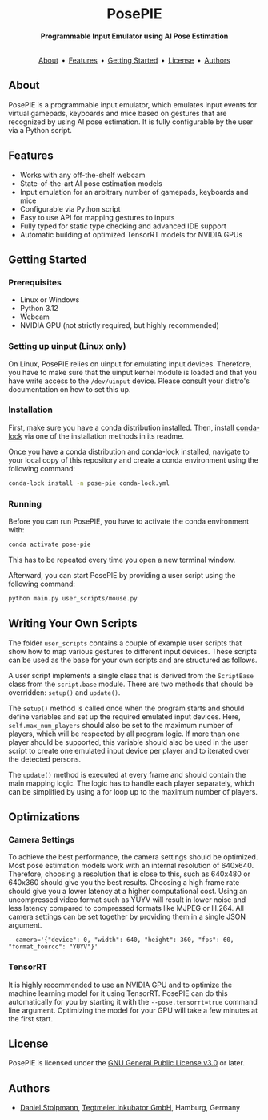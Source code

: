 <div align="center">
    <h1>PosePIE</h1>
    <b>Programmable Input Emulator using AI Pose Estimation</b>
    <br />
    <br />
    <p>
        <a href="#about">About</a>
        &thinsp;•&thinsp;
        <a href="#features">Features</a>
        &thinsp;•&thinsp;
        <a href="#getting-started">Getting Started</a>
        &thinsp;•&thinsp;
        <a href="#license">License</a>
        &thinsp;•&thinsp;
        <a href="#authors">Authors</a>
    </p>
</div>

## About
PosePIE is a programmable input emulator, which emulates input events for virtual gamepads, keyboards and mice based on gestures that are recognized by using AI pose estimation.
It is fully configurable by the user via a Python script.

## Features
 * Works with any off-the-shelf webcam
 * State-of-the-art AI pose estimation models
 * Input emulation for an arbitrary number of gamepads, keyboards and mice
 * Configurable via Python script
 * Easy to use API for mapping gestures to inputs
 * Fully typed for static type checking and advanced IDE support
 * Automatic building of optimized TensorRT models for NVIDIA GPUs

## Getting Started
### Prerequisites
 * Linux or Windows
 * Python 3.12
 * Webcam
 * NVIDIA GPU (not strictly required, but highly recommended)

### Setting up uinput (Linux only)
On Linux, PosePIE relies on uinput for emulating input devices.
Therefore, you have to make sure that the uinput kernel module is loaded and that you have write access to the `/dev/uinput` device.
Please consult your distro's documentation on how to set this up.

### Installation
First, make sure you have a conda distribution installed.
Then, install [conda-lock](https://github.com/conda/conda-lock) via one of the installation methods in its readme.

Once you have a conda distribution and conda-lock installed, navigate to your local copy of this repository and create a conda environment using the following command:
```sh
conda-lock install -n pose-pie conda-lock.yml
```

### Running
Before you can run PosePIE, you have to activate the conda environment with:
```sh
conda activate pose-pie
```
This has to be repeated every time you open a new terminal window.

Afterward, you can start PosePIE by providing a user script using the following command:
```sh
python main.py user_scripts/mouse.py
```

## Writing Your Own Scripts
The folder `user_scripts` contains a couple of example user scripts that show how to map various gestures to different input devices.
These scripts can be used as the base for your own scripts and are structured as follows.

A user script implements a single class that is derived from the `ScriptBase` class from the `script.base` module.
There are two methods that should be overridden: `setup()` and `update()`.

The `setup()` method is called once when the program starts and should define variables and set up the required emulated input devices.
Here, `self.max_num_players` should also be set to the maximum number of players, which will be respected by all program logic.
If more than one player should be supported, this variable should also be used in the user script to create one emulated input device per player and to iterated over the detected persons.

The `update()` method is executed at every frame and should contain the main mapping logic.
The logic has to handle each player separately, which can be simplified by using a for loop up to the maximum number of players.

## Optimizations
### Camera Settings
To achieve the best performance, the camera settings should be optimized.
Most pose estimation models work with an internal resolution of 640x640.
Therefore, choosing a resolution that is close to this, such as 640x480 or 640x360 should give you the best results.
Choosing a high frame rate should give you a lower latency at a higher computational cost.
Using an uncompressed video format such as YUYV will result in lower noise and less latency compared to compressed formats like MJPEG or H.264.
All camera settings can be set together by providing them in a single JSON argument.
```
--camera='{"device": 0, "width": 640, "height": 360, "fps": 60, "format_fourcc": "YUYV"}'
```

### TensorRT
It is highly recommended to use an NVIDIA GPU and to optimize the machine learning model for it using TensorRT.
PosePIE can do this automatically for you by starting it with the `--pose.tensorrt=true` command line argument.
Optimizing the model for your GPU will take a few minutes at the first start.

## License
PosePIE is licensed under the [GNU General Public License v3.0](COPYING) or later.

## Authors
 * [Daniel Stolpmann](https://github.com/dstolpmann), [Tegtmeier Inkubator GmbH](https://www.tegtmeier-inkubator.de/), Hamburg, Germany
